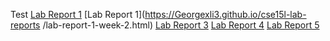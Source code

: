 Test
[Lab Report 1](lab-report-1-week-2.html)
[Lab Report 1](https://Georgexli3.github.io/cse15l-lab-reports
/lab-report-1-week-2.html)
[Lab Report 3](https://georgexli3.github.io/cse15l-lab-reports/labreport3.html)
[Lab Report 4](https://georgexli3.github.io/cse15l-lab-reports/labreport4.html)
[Lab Report 5](https://georgexli3.github.io/cse15l-lab-reports/labreport5.html)